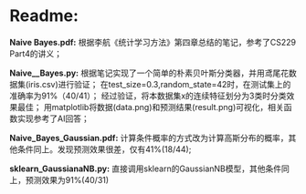 # Readme:
**Naive Bayes.pdf:**  根据李航《统计学习方法》第四章总结的笔记，参考了CS229 Part4的讲义；


**Naive__Bayes.py:**  根据笔记实现了一个简单的朴素贝叶斯分类器，并用鸢尾花数据集(iris.csv)进行验证；
在test_size=0.3,random_state=42时，在测试集上的准确率为91%（40/41）；
经过验证，将本数据集x的连续特征划分为3类时分类效果最佳；
用matplotlib将数据(data.png)和预测结果(result.png)可视化，相关函数实现参考了AI回答；


**Naive_Bayes_Gaussian.pdf:**  计算条件概率的方式改为计算高斯分布的概率，其他条件同上。发现预测效果很差，仅有41%(18/44);

**sklearn_GaussianaNB.py:**  直接调用sklearn的GaussianNB模型，其他条件同上，预测效果为91%(40/31)



